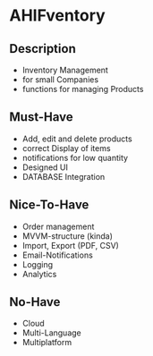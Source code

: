 # AHIFventory

## Description
* Inventory Management
* for small Companies
* functions for managing Products

## Must-Have
* Add, edit and delete products
* correct Display of items
* notifications for low quantity
* Designed UI
* DATABASE Integration

## Nice-To-Have
* Order management
* MVVM-structure (kinda)
* Import, Export (PDF, CSV)
* Email-Notifications
* Logging
* Analytics

## No-Have
* Cloud
* Multi-Language
* Multiplatform